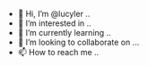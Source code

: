 - 👋 Hi, I’m @lucyler ..
- 👀 I’m interested in ..
- 🌱 I’m currently learning ..
- 💞️ I’m looking to collaborate on ...
- 📫 How to reach me ..

  
<!---
lucyler/lucyler is a ✨ special ✨ repository because its `README.md` (this file) appears on your GitHub profile.
You can click the Preview link to take a look at your changes.
--->
